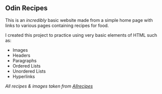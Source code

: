 Odin Recipes
------------

This is an *incredibly* basic website made from a simple home page with links to various pages containing recipes for food.

I created this project to practice using very basic elements of HTML such as: 

 - Images
 - Headers
 - Paragraphs
 - Ordered Lists
 - Unordered Lists 
 - Hyperlinks
 
 *All recipes & images taken from [Allrecipes](https://www.allrecipes.com/)*
